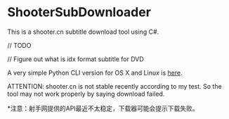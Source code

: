ShooterSubDownloader
====================
This is a shooter.cn subtitle download tool using C#.

// TODO


// Figure out what is idx format subtitle for DVD


A very simple Python CLI version for OS X and Linux is [here](https://github.com/magic282/ShooterSubPyDownloader).

ATTENTION: shooter.cn is not stable recently according to my test. So the tool may not work properly by saying download failed.

*注意：射手网提供的API最近不太稳定，下载器可能会提示下载失败。
